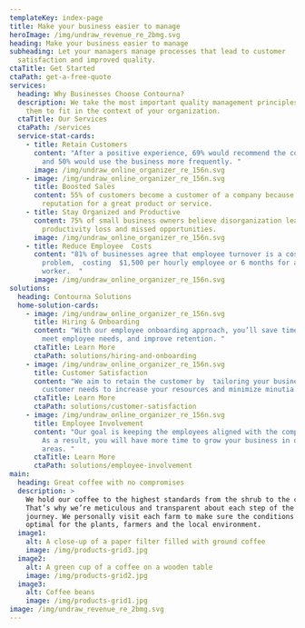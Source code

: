 ```yaml
---
templateKey: index-page
title: Make your business easier to manage
heroImage: /img/undraw_revenue_re_2bmg.svg
heading: Make your business easier to manage
subheading: Let your managers manage processes that lead to customer
  satisfaction and improved quality.
ctaTitle: Get Started
ctaPath: get-a-free-quote
services:
  heading: Why Businesses Choose Contourna?
  description: We take the most important quality management principles and mould
    them to fit in the context of your organization.
  ctaTitle: Our Services
  ctaPath: /services
  service-stat-cards:
    - title: Retain Customers
      content: "After a positive experience, 69% would recommend the company to others
        and 50% would use the business more frequently. "
      image: /img/undraw_online_organizer_re_156n.svg
    - image: /img/undraw_online_organizer_re_156n.svg
      title: Boosted Sales
      content: 55% of customers become a customer of a company because of their
        reputation for a great product or service.
    - title: Stay Organized and Productive
      content: 75% of small business owners believe disorganization leads to turnover,
        productivity loss and missed opportunities.
      image: /img/undraw_online_organizer_re_156n.svg
    - title: Reduce Employee  Costs
      content: "81% of businesses agree that employee turnover is a costly
        problem,  costing  $1,500 per hourly employee or 6 months for a salaried
        worker.  "
      image: /img/undraw_online_organizer_re_156n.svg
solutions:
  heading: Contourna Solutions
  home-solution-cards:
    - image: /img/undraw_online_organizer_re_156n.svg
      title: Hiring & Onboarding
      content: "With our employee onboarding approach, you’ll save time and better
        meet employee needs, and improve retention. "
      ctaTitle: Learn More
      ctaPath: solutions/hiring-and-onboarding
    - image: /img/undraw_online_organizer_re_156n.svg
      title: Customer Satisfaction
      content: "We aim to retain the customer by  tailoring your business to meet
        customer needs to increase your resources and minimize minutia. "
      ctaTitle: Learn More
      ctaPath: solutions/customer-satisfaction
    - image: /img/undraw_online_organizer_re_156n.svg
      title: Employee Involvement
      content: "Our goal is keeping the employees aligned with the company's values.
        As a result, you will have more time to grow your business in other
        areas. "
      ctaTitle: Learn More
      ctaPath: solutions/employee-involvement
main:
  heading: Great coffee with no compromises
  description: >
    We hold our coffee to the highest standards from the shrub to the cup.
    That’s why we’re meticulous and transparent about each step of the coffee’s
    journey. We personally visit each farm to make sure the conditions are
    optimal for the plants, farmers and the local environment.
  image1:
    alt: A close-up of a paper filter filled with ground coffee
    image: /img/products-grid3.jpg
  image2:
    alt: A green cup of a coffee on a wooden table
    image: /img/products-grid2.jpg
  image3:
    alt: Coffee beans
    image: /img/products-grid1.jpg
image: /img/undraw_revenue_re_2bmg.svg
---
```

